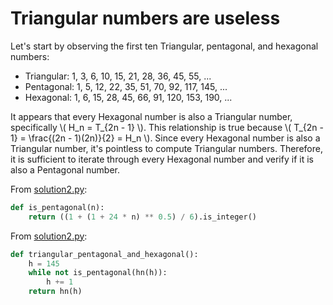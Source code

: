 # Triangular numbers are useless

Let's start by observing the first ten Triangular, pentagonal, and hexagonal numbers:

- Triangular: 1, 3, 6, 10, 15, 21, 28, 36, 45, 55, ...
- Pentagonal: 1, 5, 12, 22, 35, 51, 70, 92, 117, 145, ...
- Hexagonal: 1, 6, 15, 28, 45, 66, 91, 120, 153, 190, ...

It appears that every Hexagonal number is also a Triangular number, specifically \\( H_n = T_{2n - 1} \\).
This relationship is true because \\( T_{2n - 1} = \frac{(2n - 1)(2n)}{2} = H_n \\).
Since every Hexagonal number is also a Triangular number, it's pointless to compute Triangular numbers.
Therefore, it is sufficient to iterate through every Hexagonal number and verify if it is also a Pentagonal number.

From [solution2.py](https://github.com/TurtleSmoke/Project-Euler/blob/main/problems/problem_0045/solution2.py):

```python
def is_pentagonal(n):
    return ((1 + (1 + 24 * n) ** 0.5) / 6).is_integer()
```

From [solution2.py](https://github.com/TurtleSmoke/Project-Euler/blob/main/problems/problem_0045/solution2.py):

```python
def triangular_pentagonal_and_hexagonal():
    h = 145
    while not is_pentagonal(hn(h)):
        h += 1
    return hn(h)
```
